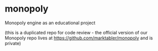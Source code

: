 monopoly
========

Monopoly engine as an educational project

(this is a duplicated repo for code review - the official version of our Monopoly repo lives at https://github.com/marktabler/monopoly and is private)